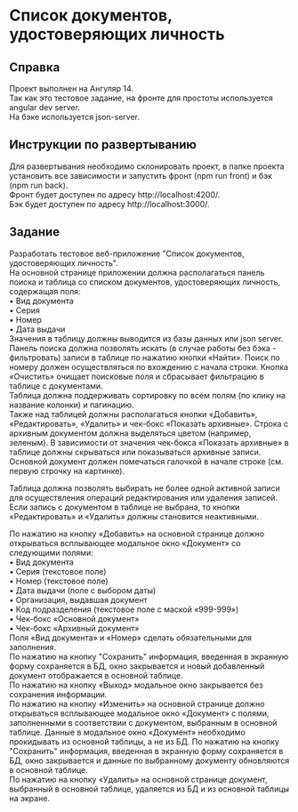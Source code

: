 # Список документов, удостоверяющих личность

## Справка

Проект выполнен на Ангуляр 14.  
Так как это тестовое задание, на фронте для простоты используется angular dev server.  
На бэке используется json-server.  

## Инструкции по развертыванию
 
Для развертывания необходимо склонировать проект, в папке проекта установить все зависимости и запустить фронт (npm run front) и бэк (npm run back).  
Фронт будет доступен по адресу http://localhost:4200/.  
Бэк будет доступен по адресу http://localhost:3000/.  

## Задание

Разработать тестовое веб-приложение "Список документов, удостоверяющих личность".  
На основной странице приложении должна располагаться панель поиска и таблица со списком документов, удостоверяющих личность, содержащая поля:  
•	Вид документа  
•	Серия  
•	Номер  
•	Дата выдачи  
Значения в таблицу должны выводится из базы данных или json server.  
Панель поиска должна позволять искать (в случае работы без бэка - фильтровать) записи в таблице по нажатию кнопки «Найти». Поиск по номеру должен осуществляться по вхождению с начала строки. Кнопка «Очистить» очищает поисковые поля и сбрасывает фильтрацию в таблице с документами.  
Таблица должна поддерживать сортировку по всем полям (по клику на название колонки) и пагинацию.  
Также над таблицей должны располагаться кнопки «Добавить», «Редактировать», «Удалить» и чек-бокс «Показать архивные». Строка с архивным документом должна выделяться цветом (например, зеленым). В зависимости от значения чек-бокса «Показать архивные» в таблице должны скрываться или показываться архивные записи.   
Основной документ должен помечаться галочкой в начале строке (см. первую строчку на картинке).  

Таблица должна позволять выбирать не более одной активной записи для осуществления операций редактирования или удаления записей. Если запись с документом в таблице не выбрана, то кнопки «Редактировать» и «Удалить» должны становится неактивными.  

По нажатию на кнопку «Добавить» на основной странице должно открываться всплывающее модальное окно «Документ» со следующими полями:  
•	Вид документа  
•	Серия (текстовое поле)  
•	Номер (текстовое поле)  
•	Дата выдачи (поле с выбором даты)  
•	Организация, выдавшая документ  
•	Код подразделения (текстовое поле с маской «999-999»)  
•	Чек-бокс «Основной документ»  
•	Чек-бокс «Архивный документ»  
Поля «Вид документа» и «Номер» сделать обязательными для заполнения.  
По нажатию на кнопку "Сохранить" информация, введенная в экранную форму сохраняется в БД, окно закрывается и новый добавленный документ отображается в основной таблице.  
По нажатию на кнопку «Выход» модальное окно закрывается без сохранения информации.  
По нажатию на кнопку «Изменить» на основной странице должно открываться всплывающее модальное окно «Документ» с полями, заполненными в соответствии с документом, выбранным в основной таблице. Данные в модальное окно «Документ» необходимо прокидывать из основной таблицы, а не из БД. По нажатию на кнопку "Сохранить" информация, введенная в экранную форму сохраняется в БД, окно закрывается и данные по выбранному документу обновляются в основной таблице.  
По нажатию на кнопку «Удалить» на основной странице документ, выбранный в основной таблице, удаляется из БД и из основной таблицы на экране.  
